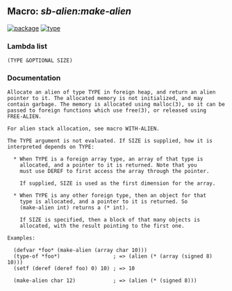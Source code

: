 ## Macro: ***sb-alien:make-alien***
[![package](https://img.shields.io/badge/Package-SB--ALIEN-5f9ea0.svg?style=social&colorA=999999)](../) [![type](https://img.shields.io/badge/Type-Macro-5f9ea0.svg?style=social&colorA=999999)](../#macro) 
### Lambda list
```
(TYPE &OPTIONAL SIZE)
```
### Documentation
```
Allocate an alien of type TYPE in foreign heap, and return an alien
pointer to it. The allocated memory is not initialized, and may
contain garbage. The memory is allocated using malloc(3), so it can be
passed to foreign functions which use free(3), or released using
FREE-ALIEN.

For alien stack allocation, see macro WITH-ALIEN.

The TYPE argument is not evaluated. If SIZE is supplied, how it is
interpreted depends on TYPE:

  * When TYPE is a foreign array type, an array of that type is
    allocated, and a pointer to it is returned. Note that you
    must use DEREF to first access the array through the pointer.

    If supplied, SIZE is used as the first dimension for the array.

  * When TYPE is any other foreign type, then an object for that
    type is allocated, and a pointer to it is returned. So
    (make-alien int) returns a (* int).

    If SIZE is specified, then a block of that many objects is
    allocated, with the result pointing to the first one.

Examples:

  (defvar *foo* (make-alien (array char 10)))
  (type-of *foo*)                 ; => (alien (* (array (signed 8) 10)))
  (setf (deref (deref foo) 0) 10) ; => 10

  (make-alien char 12)            ; => (alien (* (signed 8)))
```
